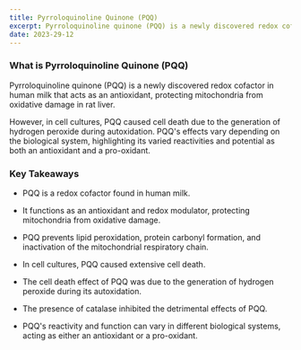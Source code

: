 ```yaml
---
title: Pyrroloquinoline Quinone (PQQ)
excerpt: Pyrroloquinoline quinone (PQQ) is a newly discovered redox cofactor in human milk that acts as an antioxidant, protecting mitochondria from oxidative damage in rat liver.
date: 2023-29-12
---
```


### What is Pyrroloquinoline Quinone (PQQ)

Pyrroloquinoline quinone (PQQ) is a newly discovered redox cofactor in human milk that acts as an antioxidant, protecting mitochondria from oxidative damage in rat liver. 

However, in cell cultures, PQQ caused cell death due to the generation of hydrogen peroxide during autoxidation. PQQ's effects vary depending on the biological system, highlighting its varied reactivities and potential as both an antioxidant and a pro-oxidant.

### Key Takeaways

- PQQ is a redox cofactor found in human milk.
  
- It functions as an antioxidant and redox modulator, 
  protecting mitochondria from oxidative damage.
  
- PQQ prevents lipid peroxidation, protein 
  carbonyl formation, and inactivation of the 
  mitochondrial respiratory chain.
  
- In cell cultures, PQQ caused extensive cell death.
  
- The cell death effect of PQQ was due to the 
  generation of hydrogen peroxide during its autoxidation.
  
- The presence of catalase inhibited the detrimental effects of PQQ.
  
- PQQ's reactivity and function can vary in different biological systems, 
  acting as either an antioxidant or a pro-oxidant.


